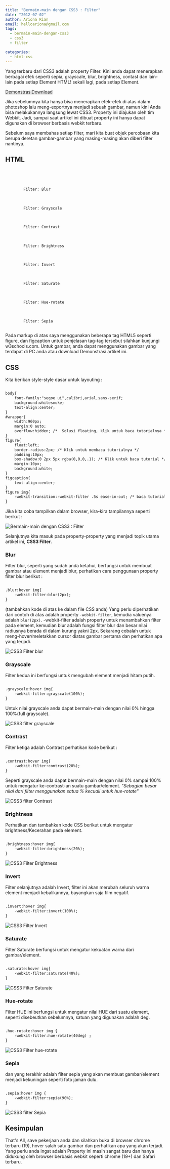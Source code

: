 ```yaml
---
title: "Bermain-main dengan CSS3 : Filter"
date: "2012-07-02"
author: Ariona Rian
email: helloariona@gmail.com
tags: 
  - bermain-main-dengan-css3
  - css3
  - filter

categories: 
  - html-css
---
```


Yang terbaru dari CSS3 adalah property Filter. Kini anda dapat menerapkan berbagai efek seperti sepia, grayscale, blur, brightness, contast dan lain-lain pada setiap Element HTML! sekali lagi, pada setiap Element.

[Demonstrasi](http://demo.ariona.net/filter/index.html "Demonstrasi")[Download](http://demo.ariona.net/filter/Bermain-main%20dengan%20CSS3%20filter-www%2Cariona.net.zip "Download")

Jika sebelumnya kita hanya bisa menerapkan efek-efek di atas dalam photoshop lalu meng-exportnya menjadi sebuah gambar, namun kini Anda bisa melakukannya langsung lewat CSS3. Property ini diajukan oleh tim Webkit. Jadi, sampai saat artikel ini dibuat property ini hanya dapat digunakan di browser berbasis webkit terbaru.

Sebelum saya membahas setiap filter, mari kita buat objek percobaan kita berupa deretan gambar-gambar yang masing-masing akan diberi filter nantinya.

## HTML

```html


    
        
        Filter: Blur
    
    
        
        Filter: Grayscale
    
    
        
        Filter: Contrast
    
    
        
        Filter: Brightness
    
    
        
        Filter: Invert
    
    
        
        Filter: Saturate
    
    
        
        Filter: Hue-rotate
    
    
        
        Filter: Sepia
    

```

Pada markup di atas saya menggunakan beberapa tag HTML5 seperti figure, dan figcaption untuk penjelasan tag-tag tersebut silahkan kunjungi w3schools.com. Untuk gambar, anda dapat menggunakan gambar yang terdapat di PC anda atau download Demonstrasi artikel ini.

## CSS

Kita berikan style-style dasar untuk layouting :

```html

body{
    font-family:"segoe ui",calibri,arial,sans-serif;
    background:whitesmoke;
    text-align:center;
}
#wrapper{
    width:960px;
    margin:0 auto;
    overflow:hidden; /*  Solusi floating, klik untuk baca tutorialnya */
}
figure{
    float:left;
    border-radius:2px; /* Klik untuk membaca tutorialnya */
    padding:10px;
    box-shadow:0 2px 5px rgba(0,0,0,.1); /* Klik untuk baca tutorial */
    margin:10px;
    background:white;
}
figcaption{
    text-align:center;
}
figure img{
    -webkit-transition:-webkit-filter .5s ease-in-out; /* baca tutorialnya disini */
}
```

Jika kita coba tampilkan dalam browser, kira-kira tampilannya seperti berikut :

![Bermain-main dengan CSS3 : Filter](./images/preview.jpg)

Selanjutnya kita masuk pada property-property yang menjadi topik utama artikel ini, **CSS3 Filter**.

### Blur

Filter blur, seperti yang sudah anda ketahui, berfungsi untuk membuat gambar atau element menjadi blur, perhatikan cara penggunaan property filter blur berikut :

```html

.blur:hover img{ 
    -webkit-filter:blur(2px);
}
```

(tambahkan kode di atas ke dalam file CSS anda) Yang perlu diperhatikan dari contoh di atas adalah property `-webkit-filter`, kemudia valuenya adalah `blur(2px)`. -webkit-filter adalah property untuk menambahkan filter pada element, kemudian blur adalah fungsi filter blur dan besar nilai radiusnya berada di dalam kurung yakni 2px. Sekarang cobalah untuk meng-hover/meletakkan cursor diatas gambar pertama dan perhatikan apa yang terjadi.

![CSS3 Filter blur](./images/blur.jpg)

### Grayscale

Filter kedua ini berfungsi untuk mengubah element menjadi hitam putih.

```html

.grayscale:hover img{
    -webkit-filter:grayscale(100%); 
}
```

Untuk nilai grayscale anda dapat bermain-main dengan nilai 0% hingga 100%(full grayscale).

![CSS3 filter grayscale](./images/grayscale.jpg)

### Contrast

Filter ketiga adalah Contrast perhatikan kode berikut :

```html

.contrast:hover img{ 
    -webkit-filter:contrast(20%); 
}
```

Seperti grayscale anda dapat bermain-main dengan nilai 0% sampai 100% untuk mengatur ke-contrast-an suatu gambar/element. _"Sebagian besar nilai dari filter menggunakan satua % kecuali untuk hue-rotate"_

![CSS3 filter Contrast](./images/contrast.jpg)

### Brightness

Perhatikan dan tambahkan kode CSS berikut untuk mengatur brightness/Kecerahan pada element.

```html

.brightness:hover img{ 
    -webkit-filter:brightness(20%); 
}
```

![CSS3 Filter Brightness](./images/brightness.jpg)

### Invert

Filter selanjutnya adalah Invert, filter ini akan merubah seluruh warna element menjadi kebalikannya, bayangkan saja film negatif.

```html

.invert:hover img{ 
    -webkit-filter:invert(100%); 
}
```

![CSS3 Filter Invert](./images/invert.jpg)

### Saturate

Filter Saturate berfungsi untuk mengatur kekuatan warna dari gambar/element.

```html

.saturate:hover img{ 
    -webkit-filter:saturate(40%);
}
```

![CSS3 Filter Saturate](./images/saturate.jpg)

### Hue-rotate

Filter HUE ini berfungsi untuk mengatur nilai HUE dari suatu element, seperti disebeutkan sebelumnya, satuan yang digunakan adalah deg.

```html

.hue-rotate:hover img { 
    -webkit-filter:hue-rotate(40deg) ;
}
```

![CSS3 Filter hue-rotate](./images/hue-rotate.jpg)

### Sepia

dan yang terakhir adalah filter sepia yang akan membuat gambar/element menjadi kekuningan seperti foto jaman dulu.

```html

.sepia:hover img { 
    -webkit-filter:sepia(90%); 
}
```

![CSS3 filter Sepia](./images/sepia.jpg)

## Kesimpulan

That's All, save pekerjaan anda dan silahkan buka di browser chrome terbaru (19), hover salah satu gambar dan perhatikan apa yang akan terjadi. Yang perlu anda ingat adalah Property ini masih sangat baru dan hanya didukung oleh browser berbasis webkit seperti chrome (19+) dan Safari terbaru.
